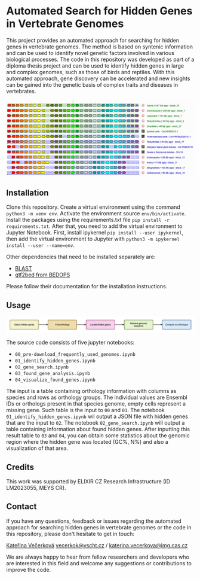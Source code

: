 # Automated Search for Hidden Genes in Vertebrate Genomes

This project provides an automated approach for searching for hidden genes in vertebrate genomes. The method is based on syntenic information and can be used to identify novel genetic factors involved in various biological processes. The code in this repository was developed as part of a diploma thesis project and can be used to identify hidden genes in large and complex genomes, such as those of birds and reptiles. With this automated approach, gene discovery can be accelerated and new insights can be gained into the genetic basis of complex traits and diseases in vertebrates.

![Hidden gene example](images/synteny_DUSP15.gif)

## Installation

Clone this repository. Create a virtual environment using the command ```python3 -m venv env```. Activate the environment source ```env/bin/activate```.
Install the packages using the requirements.txt file ```pip install -r requirements.txt```.
After that, you need to add the virtual environment to Jupyter Notebook.
First, install ipykernel ```pip install --user ipykernel```, then add the virtual environment to Jupyter with ```python3 -m ipykernel install --user --name=env```.

Other dependencies that need to be installed separately are:
- [BLAST](https://www.ncbi.nlm.nih.gov/books/NBK569861/)
- [gtf2bed from BEDOPS](https://bedops.readthedocs.io/en/latest/content/installation.html#installation)

Please follow their documentation for the installation instructions.

## Usage

![Workflow](images/workflow_readme.png)

The source code consists of five jupyter notebooks:
- ```00_pre-download_frequently_used_genomes.ipynb```
- ```01_identify_hidden_genes.ipynb```
- ```02_gene_search.ipynb```
- ```03_found_gene_analysis.ipynb```
- ```04_visualize_found_genes.ipynb```

The input is a table containing orthology information with columns as species and rows as orthology groups. The individual values are Ensembl IDs or orthologs present in that species genome, empty cells represent a missing gene. Such table is the input to ```00``` and ```01```.
The notebook ```01_identify_hidden_genes.ipynb``` wil output a JSON file with hidden genes that are the input to ```02```.
The notebook ```02_gene_search.ipynb``` will output a table containing information about found hidden genes.
After inputting this result table to  ```03``` and ```04```, you can obtain some statistics about the genomic region where the hidden gene was located (GC%, N%) and also a visualization of that area.

## Credits
This work was supported by ELIXIR CZ Research Infrastructure (ID LM2023055, MEYS CR).

## Contact
If you have any questions, feedback or issues regarding the automated approach for searching hidden genes in vertebrate genomes or the code in this repository, please don't hesitate to get in touch:

[Kateřina Večerková](https://www.linkedin.com/in/kateřina-večerková-b62487232/)
vecerkok@vscht.cz / katerina.vecerkova@img.cas.cz

We are always happy to hear from fellow researchers and developers who are interested in this field and welcome any suggestions or contributions to improve the code.